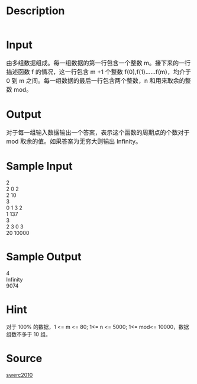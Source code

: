 
# Description

<div class="content"><p><img alt="" src="/source/bzoj/2415/img/aHR0cHM6Ly9seWRzeS5jb20vSnVkZ2VPbmxpbmUvdXBsb2FkLzIwMTIwMy8xKDEwKS5qcGc=.jpg"/></p>
<p></p></div>

# Input

<div class="content"><p><span style="font-size: medium">由多组数据组成。每一组数据的第一行包含一个整数 m。接下来的一行描述函数 f 的情况，这一行包含 m +1 个整数 f(0),f(1)......f(m)，均介于 0 到 m 之间。每一组数据的最后一行包含两个整数，n 和用来取余的整数 mod。</span></p></div>

# Output

<div class="content"><p><span style="font-size: medium">对于每一组输入数据输出一个答案，表示这个函数的周期点的个数对于<br/>
mod 取余的值。如果答案为无穷大则输出 Infinity。</span></p></div>

# Sample Input

<div class="content"><span class="sampledata">2<br/>
2 0 2<br/>
2 10<br/>
3<br/>
0 1 3 2<br/>
1 137<br/>
3<br/>
2 3 0 3<br/>
20 10000</span></div>

# Sample Output

<div class="content"><span class="sampledata">4<br/>
Infinity<br/>
9074</span></div>

# Hint

<div class="content"><p></p><p>对于 100% 的数据，1 &lt;= m &lt;= 80; 1&lt;= n &lt;= 5000; 1&lt;= mod&lt;= 10000，数据组数不多于 10 组。</p><p></p></div>

# Source

<div class="content"><p><a href="problemset.php?search=swerc2010">swerc2010</a></p></div>

